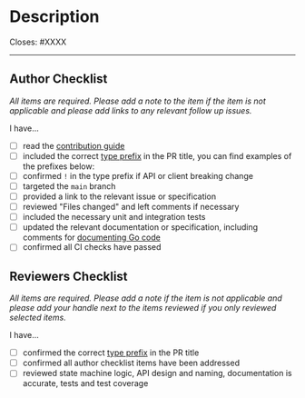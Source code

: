 # Description

Closes: #XXXX

<!-- Add a description of the changes that this PR introduces and the files that
are the most critical to review. -->

---

## Author Checklist

*All items are required. Please add a note to the item if the item is not applicable and
please add links to any relevant follow up issues.*

I have...

* [ ] read the [contribution guide](https://github.com/lavanet/lavablob/main/CONTRIBUTING.md)
* [ ] included the correct [type prefix](https://github.com/commitizen/conventional-commit-types/blob/v3.0.0/index.json) in the PR title, you can find examples of the prefixes below:
    <!-- * `feat`: A new feature
    * `fix`: A bug fix
    * `docs`: Documentation only changes
    * `style`: Changes that do not affect the meaning of the code (white-space, formatting, missing semi-colons, etc)
    * `refactor`: A code change that neither fixes a bug nor adds a feature
    * `perf`: A code change that improves performance
    * `test`: Adding missing tests or correcting existing tests
    * `build`: Changes that affect the build system or external dependencies (example scopes: gulp, broccoli, npm)
    * `ci`: Changes to our CI configuration files and scripts (example scopes: Travis, Circle, BrowserStack, SauceLabs)
    * `chore`: Other changes that don't modify src or test files
    * `revert`: Reverts a previous commit -->
* [ ] confirmed `!` in the type prefix if API or client breaking change
* [ ] targeted the `main` branch
* [ ] provided a link to the relevant issue or specification
* [ ] reviewed "Files changed" and left comments if necessary
* [ ] included the necessary unit and integration tests
* [ ] updated the relevant documentation or specification, including comments for [documenting Go code](https://blog.golang.org/godoc)
* [ ] confirmed all CI checks have passed

## Reviewers Checklist

*All items are required. Please add a note if the item is not applicable and please add
your handle next to the items reviewed if you only reviewed selected items.*

I have...

* [ ] confirmed the correct [type prefix](https://github.com/commitizen/conventional-commit-types/blob/v3.0.0/index.json) in the PR title
* [ ] confirmed all author checklist items have been addressed
* [ ] reviewed state machine logic, API design and naming, documentation is accurate, tests and test coverage